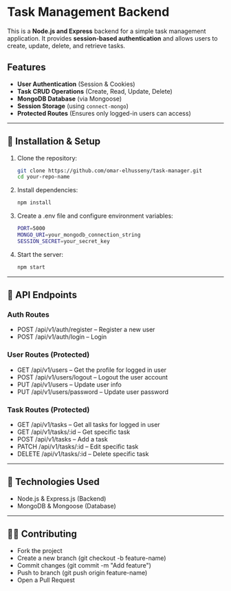 # Task Management Backend

This is a **Node.js and Express** backend for a simple task management application. It provides **session-based authentication** and allows users to create, update, delete, and retrieve tasks.

## Features
- **User Authentication** (Session & Cookies)
- **Task CRUD Operations** (Create, Read, Update, Delete)
- **MongoDB Database** (via Mongoose)
- **Session Storage** (using `connect-mongo`)
- **Protected Routes** (Ensures only logged-in users can access)

---

## 🚀 Installation & Setup

1. Clone the repository:
   ```sh
   git clone https://github.com/omar-elhusseny/task-manager.git
   cd your-repo-name
2. Install dependencies:
   ```sh
   npm install
3. Create a .env file and configure environment variables:
   ```sh
   PORT=5000
   MONGO_URI=your_mongodb_connection_string
   SESSION_SECRET=your_secret_key
4. Start the server:
   ```sh
   npm start

---

## 📌 API Endpoints

### Auth Routes
- POST /api/v1/auth/register – Register a new user
- POST /api/v1/auth/login – Login

### User Routes (Protected)
- GET /api/v1/users – Get the profile for logged in user
- POST /api/v1/users/logout – Logout the user account
- PUT /api/v1/users – Update user info
- PUT /api/v1/users/password – Update user password

### Task Routes (Protected)
- GET /api/v1/tasks – Get all tasks for logged in user
- GET /api/v1/tasks/:id – Get specific task
- POST /api/v1/tasks – Add a task
- PATCH /api/v1/tasks/:id – Edit specific task
- DELETE /api/v1/tasks/:id – Delete specific task

---

## 📜 Technologies Used
- Node.js & Express.js (Backend)
- MongoDB & Mongoose (Database)

---

## 👨‍💻 Contributing
- Fork the project
- Create a new branch (git checkout -b feature-name)
- Commit changes (git commit -m "Add feature")
- Push to branch (git push origin feature-name)
- Open a Pull Request








